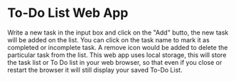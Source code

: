 # To-Do List Web App
Write a new task in the input box and click on the "Add" butto, the new task will be added on the list. You can click on the task name to mark it as completed or incomplete task. A remove icon would be added to delete the particular task from the list.
This web app uses local storage, this will store the task list or To Do list in your web browser, so that even if you close or restart the browser it will still display your saved To-Do List.
